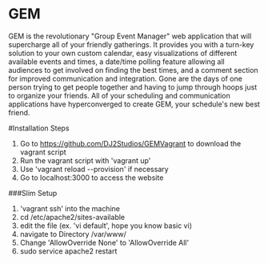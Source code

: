 # GEM
GEM is the revolutionary "Group Event Manager" web application that will supercharge all of your friendly gatherings.
It provides you with a turn-key solution to your own custom calendar, easy visualizations of different available events and times, a date/time polling feature allowing all audiences to get involved on finding the best times, and a comment section for improved communication and integration.
Gone are the days of one person trying to get people together and having to jump through hoops just to organize your friends. All of your scheduling and communication applications have hyperconverged to create GEM, your schedule's new best friend.


#Installation Steps
1. Go to https://github.com/DJ2Studios/GEMVagrant to download the vagrant script
2. Run the vagrant script with 'vagrant up'
  1. Use 'vagrant reload --provision' if necessary
3. Go to localhost:3000 to access the website

###Slim Setup
1. 'vagrant ssh' into the machine
2. cd /etc/apache2/sites-available
3. edit the file (ex. 'vi default', hope you know basic vi)
  1. navigate to Directory /var/www/ 
  2. Change 'AllowOverride None' to 'AllowOverride All'
3. sudo service apache2 restart
